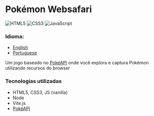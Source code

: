 # Pokémon Websafari
![HTML5](https://img.shields.io/badge/html5-%23E34F26.svg?style=for-the-badge&logo=html5&logoColor=white)
![CSS3](https://img.shields.io/badge/css3-%231572B6.svg?style=for-the-badge&logo=css3&logoColor=white)
![JavaScript](https://img.shields.io/badge/javascript-%23323330.svg?style=for-the-badge&logo=javascript&logoColor=%23F7DF1E)
### Idioma:

- [English](https://github.com/IMenezes-GH/pokemon-websafari/blob/main/README.md)
- [Portuguese](https://github.com/IMenezes-GH/pokemon-websafari/blob/main/docs/README.pt-br.md)

Um jogo baseado no [PokéAPI](https://pokeapi.co/) onde você explora e captura Pokémon utilizando recursos do browser


### Tecnologias utilizadas

- HTML5, CSS3, JS (vanilla)
- Node
- Vite.js
- [PokéAPI](https://pokeapi.co/)